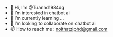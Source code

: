 - 👋 Hi, I’m @Tuanhd1984dg
- 👀 I’m interested in chatbot ai
- 🌱 I’m currently learning ...
- 💞️ I’m looking to collaborate on chatbot ai
- 📫 How to reach me : noithatziphd@gmail.com

<!---
Tuanhd1984dg/Tuanhd1984dg is a ✨ special ✨ repository because its `README.md` (this file) appears on your GitHub profile.
You can click the Preview link to take a look at your changes.
--->
